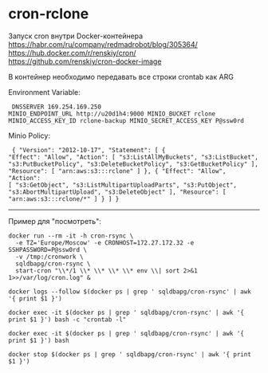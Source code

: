 # cron-rclone

Запуск cron внутри Docker-контейнера<BR>
https://habr.com/ru/company/redmadrobot/blog/305364/<BR>
https://hub.docker.com/r/renskiy/cron/<BR>
https://github.com/renskiy/cron-docker-image<BR>

В контейнер необходимо передавать все строки crontab как ARG<BR>

Environment Variable: <pre><code>
DNSSERVER		169.254.169.250
MINIO_ENDPOINT_URL	http://u20d1h4:9000
MINIO_BUCKET		rclone
MINIO_ACCESS_KEY_ID	rclone-backup
MINIO_SECRET_ACCESS_KEY	P@ssw0rd
</code></pre>

Minio Policy: <pre><code>
{
    "Version": "2012-10-17",
    "Statement": [
        {
            "Effect": "Allow",
            "Action": [
                "s3:ListAllMyBuckets",
                "s3:ListBucket",
                "s3:PutBucketPolicy",
                "s3:DeleteBucketPolicy",
                "s3:GetBucketPolicy"
            ],
            "Resource": [
                "arn:aws:s3:::rclone"
            ]
        },
        {
            "Effect": "Allow",
            "Action": [
                "s3:GetObject",
                "s3:ListMultipartUploadParts",
                "s3:PutObject",
                "s3:AbortMultipartUpload",
                "s3:DeleteObject"
            ],
            "Resource": [
                "arn:aws:s3:::rclone/*"
            ]
        }
    ]
}
</code></pre>

<HR>

Пример для "посмотреть":<BR>
<pre><code>docker run --rm -it -h cron-rsync \
  -e TZ='Europe/Moscow' -e CRONHOST=172.27.172.32 -e SSHPASSWORD=P@ssw0rd \
  -v /tmp:/cronwork \
  sqldbapg/cron-rsync \
  start-cron "\\*/1 \\* \\* \\* \\* env \\| sort 2>&1 1>>/var/log/cron.log" &

docker logs --follow $(docker ps | grep ' sqldbapg/cron-rsync' | awk '{ print $1 }')

docker exec -it $(docker ps | grep ' sqldbapg/cron-rsync' | awk '{ print $1 }') bash -c "crontab -l"

docker exec -it $(docker ps | grep ' sqldbapg/cron-rsync' | awk '{ print $1 }') bash

docker stop $(docker ps | grep ' sqldbapg/cron-rsync' | awk '{ print $1 }')
</code></pre>
